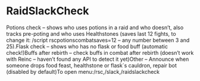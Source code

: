 # RaidSlackCheck

Potions check – shows who uses potions in a raid and who doesn’t, also tracks pre-poting and who uses Healthstones (saves last 12 fights, to change it: /script rscpotionscombatsaves=12 – any number between 3 and 25).Flask check – shows who has no flask or food buff (automatic check!)Buffs after rebirth – check buffs in combat after rebirth (doesn’t work with Reinc – haven’t found any API to detect it yet)Other – Announce when someone drops food feast, healthstone or flask`s cauldron, repair bot (disabled by default)To open menu:/rsc,/slack,/raidslackcheck
